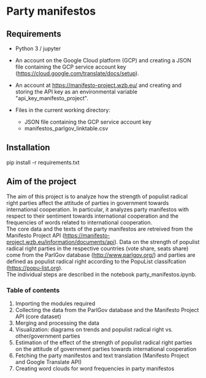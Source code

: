 # Party manifestos

## Requirements

* Python 3 / jupyter

* An account on the Google Cloud platform (GCP) and creating a JSON file containing the GCP service account key (https://cloud.google.com/translate/docs/setup). <br> 
* An account at https://manifesto-project.wzb.eu/ and creating and storing the API key as an environmental variable "api_key_manifesto_project".

* Files in the current working directory:
  * JSON file containing the GCP service account key
  * manifestos_parlgov_linktable.csv

## Installation

pip install -r requirements.txt

## Aim of the project

The aim of this project is to analyze how the strength of populist radical right parties affect the attitude of parties in government towards international cooperation. In particular, it analyzes party manifestos with respect to their sentiment towards international cooperation and the frequencies of words related to international cooperation.<br>
The core data and the texts of the party manifestos are retreived from the Manifesto Project API (https://manifesto-project.wzb.eu/information/documents/api). Data on the strength of populist radical right parties in the respective countries (vote share, seats share) come from the ParlGov database (http://www.parlgov.org/) and parties are defined as populist radical right according to the PopuList classifcation (https://popu-list.org).<br>
The individual steps are described in the notebook party_manifestos.ipynb.

### Table of contents
1. Importing the modules required
1. Collecting the data from the ParlGov database and the Manifesto Project API (core dataset)
2. Merging and processing the data
3. Visualization: diagrams on trends and populist radical right vs. other/government parties
4. Estimation of the effect of the strength of populist radical right parties on the attitude of government parties towards international cooperation
5. Fetching the party manifestos and text translation (Manifesto Project and Google Translate API)
6. Creating word clouds for word frequencies in party manifestos
